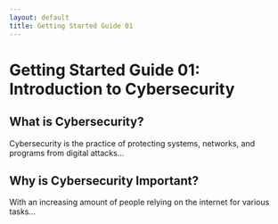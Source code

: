 ```yaml
---
layout: default
title: Getting Started Guide 01
---
```


# Getting Started Guide 01: Introduction to Cybersecurity

## What is Cybersecurity?

Cybersecurity is the practice of protecting systems, networks, and programs from digital attacks...

## Why is Cybersecurity Important?

With an increasing amount of people relying on the internet for various tasks...
